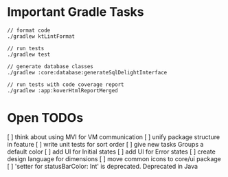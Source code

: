 # Important Gradle Tasks

```
// format code
./gradlew ktLintFormat

// run tests
./gradlew test

// generate database classes
./gradlew :core:database:generateSqlDelightInterface

// run tests with code coverage report
./gradlew :app:koverHtmlReportMerged
```

# Open TODOs
[ ] think about using MVI for VM communication
[ ] unify package structure in feature
[ ] write unit tests for sort order
[ ] give new tasks Groups a default color
[ ] add UI for Initial states
[ ] add UI for Error states
[ ] create design language for dimensions
[ ] move common icons to core/ui package
[ ] 'setter for statusBarColor: Int' is deprecated. Deprecated in Java